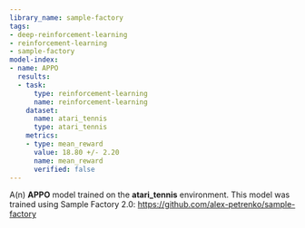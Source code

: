 ```yaml
---
library_name: sample-factory
tags:
- deep-reinforcement-learning
- reinforcement-learning
- sample-factory
model-index:
- name: APPO
  results:
  - task:
      type: reinforcement-learning
      name: reinforcement-learning
    dataset:
      name: atari_tennis
      type: atari_tennis
    metrics:
    - type: mean_reward
      value: 18.80 +/- 2.20
      name: mean_reward
      verified: false
---
```


A(n) **APPO** model trained on the **atari_tennis** environment.
This model was trained using Sample Factory 2.0: https://github.com/alex-petrenko/sample-factory
    